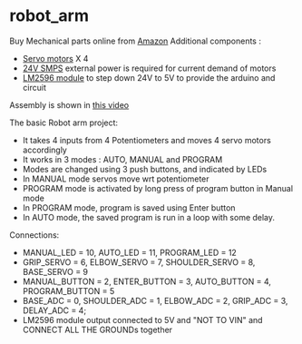 # robot_arm

Buy Mechanical parts online from [Amazon](https://www.amazon.in/Ayasa-Electronics-Robotic-Included-Included/dp/B077YMCBWW)
Additional components : 
 * [Servo motors](https://www.electronicscomp.com/towerpro-sg90-9gm-micro-servo-motor?gclid=Cj0KCQiArt6PBhCoARIsAMF5waik_1FMM43HpRoCGQUPF4ZgkJ8TkyaV87QartmpxVm-6I5wElCPrwwaAvWuEALw_wcB) X 4
 * [24V SMPS](https://www.electronicscomp.com/24v-5amp-smps-dc-metal-power-supply-nwp-india?gclid=Cj0KCQiArt6PBhCoARIsAMF5wajOp_xQSTgm2NliWdLdgBOR3zY22qq_P-vnZuMcij22NBr67QIwrgYaAsfPEALw_wcB) external power is required for current demand of motors
 * [LM2596 module](https://robu.in/product/lm2596s-dc-dc-buck-converter-power-supply/) to step down 24V to 5V to provide the arduino and circuit

Assembly is shown in [this video](https://youtu.be/wQRFiqFBimE)

The basic Robot arm project:
 * It takes 4 inputs from 4 Potentiometers and moves 4 servo motors accordingly
 * It works in 3 modes : AUTO, MANUAL and PROGRAM
 * Modes are changed using 3 push buttons, and indicated by LEDs
 * In MANUAL mode servos move wrt potentiometer
 * PROGRAM mode is activated by long press of program button in Manual mode
 * In PROGRAM mode, program is saved using Enter button
 * In AUTO mode, the saved program is run in a loop with some delay.

Connections:
 * MANUAL_LED = 10, AUTO_LED = 11, PROGRAM_LED = 12
 * GRIP_SERVO = 6, ELBOW_SERVO = 7, SHOULDER_SERVO = 8, BASE_SERVO = 9
 * MANUAL_BUTTON = 2, ENTER_BUTTON = 3, AUTO_BUTTON = 4, PROGRAM_BUTTON = 5
 * BASE_ADC = 0, SHOULDER_ADC = 1, ELBOW_ADC = 2, GRIP_ADC = 3, DELAY_ADC = 4;
 * LM2596 module output connected to 5V and "NOT TO VIN" and CONNECT ALL THE GROUNDs together
